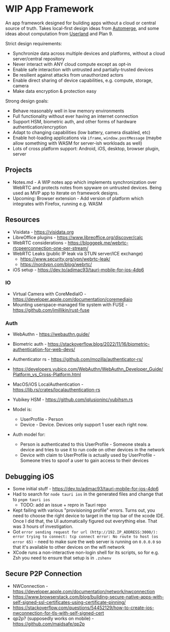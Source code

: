 # WIP App Framework
An app framework designed for building apps without a cloud or central source of truth.
Takes local-first design ideas from [Automerge](https://automerge.org/),
and some ideas about computation from [Userland](https://www.youtube.com/watch?v=gla830WPBVU) and Plan 9.

Strict design requirements:
- Synchronize data across multiple devices and platforms, without a cloud server/central repository
- Never interact with ANY cloud compute except as opt-in
- Enable safe interaction with untrusted and partially-trusted devices
- Be resilient against attacks from unauthorized actors
- Enable direct sharing of device capabilities, e.g. compute, storage, camera
- Make data encryption & protection easy

Strong design goals:
- Behave reasonably well in low memory environments
- Full functionality without ever having an internet connection
- Support HSM, biometric auth, and other forms of hardware authentication/encryption
- Adapt to changing capabilities (low battery, camera disabled, etc)
- Enable hot-loading applications via `iframe`, `window.postMessage` (maybe allow something with WASM for server-ish workloads as well)
- Lots of cross platform support: Android, iOS, desktop, browser plugin, server

## Projects
- Notes.md - A WIP notes app which implements synchronization over WebRTC and protects notes from spyware on untrusted devices.
  Being used as MVP app to iterate on framework designs.
- Upcoming: Browser extension - Add version of platform which integrates with Firefox, running e.g. WASM

## Resources
- Visidata - https://visidata.org
- LibreOffice plugins - https://www.libreoffice.org/discover/calc
- WebRTC considerations - https://bloggeek.me/webrtc-rtcpeerconnection-one-per-stream/
- WebRTC Leaks (public IP leak via STUN server/ICE exchange)
  - https://www.security.org/vpn/webrtc-leak/
  - https://nordvpn.com/blog/webrtc/
- iOS setup - https://dev.to/adimac93/tauri-mobile-for-ios-4dp6

### IO
- Virtual Camera with CoreMediaIO - https://developer.apple.com/documentation/coremediaio
- Mounting userspace-managed file system with FUSE - https://github.com/jmillikin/rust-fuse

### Auth
- WebAuthn - https://webauthn.guide/
- Biometric auth - https://stackoverflow.blog/2022/11/16/biometric-authentication-for-web-devs/
- Authenticator rs - https://github.com/mozilla/authenticator-rs/
- https://developers.yubico.com/WebAuthn/WebAuthn_Developer_Guide/Platform_vs_Cross-Platform.html
- MacOS/iOS LocalAuthentication - https://lib.rs/crates/localauthentication-rs
- Yubikey HSM - https://github.com/iqlusioninc/yubihsm.rs

- Model is:
  - UserProfile - Person
  - Device - Device. Devices only support 1 user each right now.
- Auth model for:
  - Person is authenticated to this UserProfile - Someone steals a device and tries to use it to run code on other devices in the network
  - Device with claim to UserProfile is actually used by UserProfile - Someone tries to spoof a user to gain access to their devices

## Debugging iOS
- Some initial stuff - https://dev.to/adimac93/tauri-mobile-for-ios-4dp6
- Had to search for `node tauri ios` in the generated files and change that to `pnpm tauri ios`
  - TODO: add an issue + repro in Tauri repo
- Kept failing with various "provisioning profile" errors. Turns out, you need to
  choose the right device to target in the top bar of the xcode IDE. Once I did that,
  the UI automatically figured out everything else. That was 3 hours of investigation.
- Got `error sending request for url (http://192.IP_ADDRESS:3000/): error trying to connect: tcp connect error: No route to host (os error 65)` - need to make sure the web server is running on `0.0.0.0`
  so that it's available to other devices on the wifi network
- XCode runs a non-interactive non-login shell for its scripts, so for e.g. Zsh
  you need to ensure that setup is in `.zshenv`


## Secure P2P Connection
- NWConnection - https://developer.apple.com/documentation/network/nwconnection
- https://www.browserstack.com/blog/building-secure-native-apps-with-self-signed-ssl-certificates-using-certificate-pinning/
- https://stackoverflow.com/questions/54452129/how-to-create-ios-nwconnection-for-tls-with-self-signed-cert
- qp2p? (supposedly works on mobile) - https://github.com/maidsafe/qp2p


